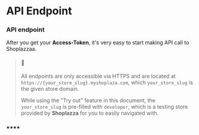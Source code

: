 # API Endpoint



### **API endpoint**

After you get your **Access-Token**, it's very easy to start making API call to Shoplazzaa.

> #### 📘
>
> All endpoints are only accessible via HTTPS and are located at `https://{your_store_slug}.myshoplaza.com`, which `your_store_slug` is the given store domain.
>
> While using the "Try out" feature in this document, the `your_store_slug` is pre-filled with `developer`, which is a testing store provided by **Shoplazza** for you to easily navigated with.

### ****
